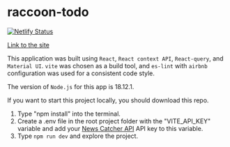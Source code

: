 # raccoon-todo
[![Netlify Status](https://api.netlify.com/api/v1/badges/6f324215-5836-4908-98e0-eacb07f1c33f/deploy-status)](https://app.netlify.com/sites/storied-unicorn-52ffb3/deploys)

[Link to the site](https://storied-unicorn-52ffb3.netlify.app)

This application was built using ```React```, ```React context API```, ```React-query```, and ```Material UI```.
```vite``` was chosen as a build tool, and ```es-lint``` with ```airbnb``` configuration was used for a consistent code style.

The version of ```Node.js``` for this app is 18.12.1.

If you want to start this project locally, you should download this repo.
1. Type "npm install" into the terminal.
2. Create a .env file in the root project folder with the "VITE_API_KEY" variable and add your [News Catcher API](https://newscatcherapi.com) API key to this variable.
3. Type ```npm run dev``` and explore the project.

